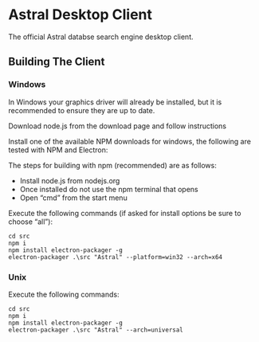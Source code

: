 # Astral Desktop Client
The official Astral databse search engine desktop client.


## Building The Client
### Windows

In Windows your graphics driver will already be installed, but it is recommended to ensure they are up to date.

Download node.js from the download page and follow instructions

Install one of the available NPM downloads for windows, the following are tested with NPM and Electron:

The steps for building with npm (recommended) are as follows:

- Install node.js from nodejs.org
- Once installed do not use the npm terminal that opens
- Open “cmd” from the start menu

Execute the following commands (if asked for install options be sure to choose “all”):
```
cd src
npm i
npm install electron-packager -g
electron-packager .\src "Astral" --platform=win32 --arch=x64
```

### Unix
Execute the following commands:
```
cd src
npm i
npm install electron-packager -g
electron-packager .\src "Astral" --arch=universal
```

